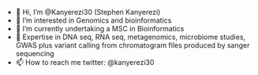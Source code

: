 - 👋 Hi, I’m @Kanyerezi30 (Stephen Kanyerezi)
- 👀 I’m interested in Genomics and bioinformatics
- 🌱 I’m currently undertaking a MSC in Bioinformatics
- 💞️ Expertise in DNA seq, RNA seq, metagenomics, microbiome studies, GWAS plus variant calling from chromatogram files produced by sanger sequencing
- 📫 How to reach me twitter: @kanyerezi30

<!---
Kanyerezi30/Kanyerezi30 is a ✨ special ✨ repository because its `README.md` (this file) appears on your GitHub profile.
You can click the Preview link to take a look at your changes.
--->
